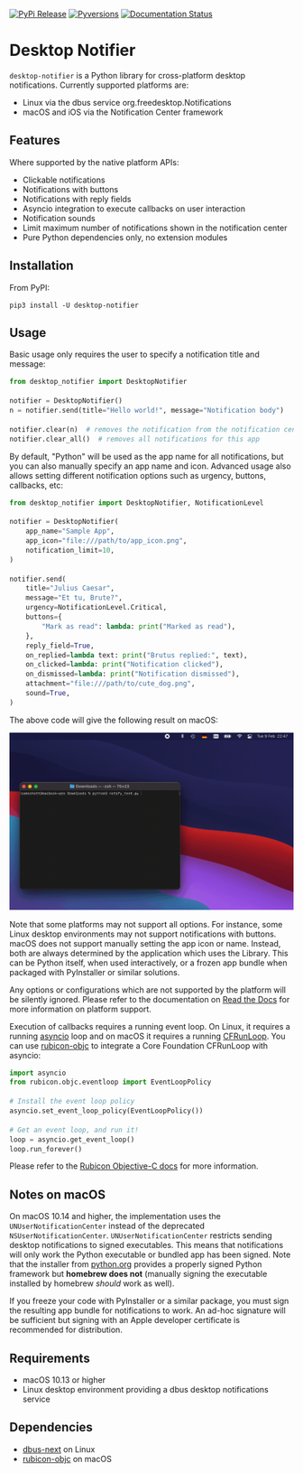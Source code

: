 [![PyPi Release](https://img.shields.io/pypi/v/desktop-notifier.svg)](https://pypi.org/project/desktop-notifier/)
[![Pyversions](https://img.shields.io/pypi/pyversions/desktop-notifier.svg)](https://pypi.org/pypi/desktop-notifier/)
[![Documentation Status](https://readthedocs.org/projects/desktop-notifier/badge/?version=latest)](https://desktop-notifier.readthedocs.io/en/latest/?badge=latest)

# Desktop Notifier

`desktop-notifier`  is a Python library for cross-platform desktop notifications.
Currently supported platforms are:

* Linux via the dbus service org.freedesktop.Notifications
* macOS and iOS via the Notification Center framework

## Features

Where supported by the native platform APIs:

* Clickable notifications
* Notifications with buttons
* Notifications with reply fields
* Asyncio integration to execute callbacks on user interaction
* Notification sounds
* Limit maximum number of notifications shown in the notification center
* Pure Python dependencies only, no extension modules

## Installation

From PyPI:

```
pip3 install -U desktop-notifier
```

## Usage

Basic usage only requires the user to specify a notification title and message:

```Python
from desktop_notifier import DesktopNotifier

notifier = DesktopNotifier()
n = notifier.send(title="Hello world!", message="Notification body")

notifier.clear(n)  # removes the notification from the notification center
notifier.clear_all()  # removes all notifications for this app
```

By default, "Python" will be used as the app name for all notifications, but you can also
manually specify an app name and icon. Advanced usage also allows setting different
notification options such as urgency, buttons, callbacks, etc:

```Python
from desktop_notifier import DesktopNotifier, NotificationLevel

notifier = DesktopNotifier(
    app_name="Sample App",
    app_icon="file:///path/to/app_icon.png",
    notification_limit=10,
)

notifier.send(
    title="Julius Caesar",
    message="Et tu, Brute?",
    urgency=NotificationLevel.Critical,
    buttons={
        "Mark as read": lambda: print("Marked as read"),
    },
    reply_field=True,
    on_replied=lambda text: print("Brutus replied:", text),
    on_clicked=lambda: print("Notification clicked"),
    on_dismissed=lambda: print("Notification dismissed"),
    attachment="file:///path/to/cute_dog.png",
    sound=True,
)
```

The above code will give the following result on macOS:

![gif](screenshots/macOS.gif)

Note that some platforms may not support all options. For instance, some Linux desktop
environments may not support notifications with buttons. macOS does not support
manually setting the app icon or name. Instead, both are always determined by the
application which uses the Library. This can be Python itself, when used interactively,
or a frozen app bundle when packaged with PyInstaller or similar solutions.

Any options or configurations which are not supported by the platform will be silently
ignored. Please refer to the documentation on [Read the Docs](https://desktop-notifier.readthedocs.io)
for more information on platform support.

Execution of callbacks requires a running event loop. On Linux, it requires a running
[asyncio](https://docs.python.org/3/library/asyncio.html) loop and on macOS it requires
a running
[CFRunLoop](https://developer.apple.com/documentation/corefoundation/cfrunloop-rht). You
can use [rubicon-objc](https://github.com/beeware/rubicon-objc) to integrate a Core
Foundation CFRunLoop with asyncio:

```Python
import asyncio
from rubicon.objc.eventloop import EventLoopPolicy

# Install the event loop policy
asyncio.set_event_loop_policy(EventLoopPolicy())

# Get an event loop, and run it!
loop = asyncio.get_event_loop()
loop.run_forever()
```

Please refer to the [Rubicon Objective-C docs](https://rubicon-objc.readthedocs.io/en/latest/how-to/async.html)
for more information.

## Notes on macOS

On macOS 10.14 and higher, the implementation uses the `UNUserNotificationCenter`
instead of the deprecated `NSUserNotificationCenter`. `UNUserNotificationCenter`
restricts sending desktop notifications to signed executables. This means that
notifications will only work the Python executable or bundled app has been signed. Note
that the installer from [python.org](https://python.org) provides a properly signed
Python framework but **homebrew does not** (manually signing the executable installed
by homebrew _should_ work as well).

If you freeze your code with PyInstaller or a similar package, you must sign the
resulting app bundle for notifications to work. An ad-hoc signature will be sufficient
but signing with an Apple developer certificate is recommended for distribution.

## Requirements

* macOS 10.13 or higher
* Linux desktop environment providing a dbus desktop notifications service

## Dependencies

* [dbus-next](https://github.com/altdesktop/python-dbus-next) on Linux
* [rubicon-objc](https://github.com/beeware/rubicon-objc) on macOS

